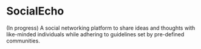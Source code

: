 # SocialEcho
(In progress) A social networking platform to share ideas and thoughts with like-minded individuals while adhering to guidelines set by pre-defined communities.
